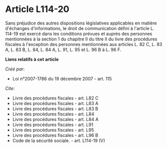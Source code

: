 # Article L114-20

Sans préjudice des autres dispositions législatives applicables en matière d'échanges d'informations, le droit de
communication défini à l'article L. 114-19 est exercé dans les conditions prévues et auprès des personnes mentionnées à la
section 1 du chapitre II du titre II du livre des procédures fiscales à l'exception des personnes mentionnées aux articles L.
82 C, L. 83 A, L. 83 B, L. 84, L. 84 A, L. 91, L. 95 et L. 96 B à L. 96 F.

**Liens relatifs à cet article**

_Créé par_:

  - Loi n°2007-1786 du 19 décembre 2007 - art. 115

_Cite_:

  - Livre des procédures fiscales - art. L82 C
  - Livre des procédures fiscales - art. L83 A
  - Livre des procédures fiscales - art. L83 B
  - Livre des procédures fiscales - art. L84
  - Livre des procédures fiscales - art. L84 A
  - Livre des procédures fiscales - art. L91
  - Livre des procédures fiscales - art. L95
  - Livre des procédures fiscales - art. L96 B
  - Code de la sécurité sociale. - art. L114-19 (V)
